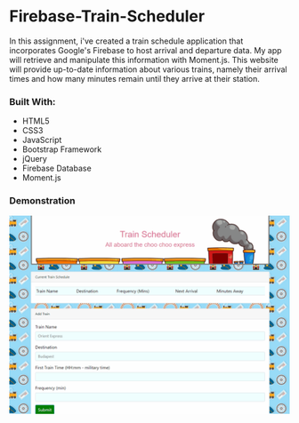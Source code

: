 # Firebase-Train-Scheduler

In this assignment, i've created a train schedule application that incorporates Google's Firebase to host arrival and departure data. My app will retrieve and manipulate this information with Moment.js. This website will provide up-to-date information about various trains, namely their arrival times and how many minutes remain until they arrive at their station.

### Built With:
- HTML5
- CSS3
- JavaScript
- Bootstrap Framework
- jQuery
- Firebase Database
- Moment.js

### Demonstration
![gif](Train.gif)
